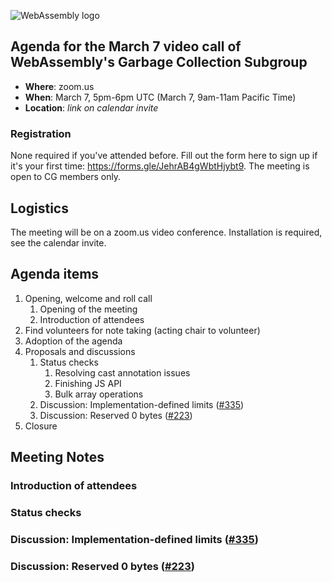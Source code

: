 ![WebAssembly logo](/images/WebAssembly.png)

## Agenda for the March 7 video call of WebAssembly's Garbage Collection Subgroup

- **Where**: zoom.us
- **When**: March 7, 5pm-6pm UTC (March 7, 9am-11am Pacific Time)
- **Location**: *link on calendar invite*

### Registration

None required if you've attended before. Fill out the form here to sign up if
it's your first time: https://forms.gle/JehrAB4gWbtHjybt9. The meeting is open
to CG members only.

## Logistics

The meeting will be on a zoom.us video conference.
Installation is required, see the calendar invite.

## Agenda items

1. Opening, welcome and roll call
    1. Opening of the meeting
    1. Introduction of attendees
1. Find volunteers for note taking (acting chair to volunteer)
1. Adoption of the agenda
1. Proposals and discussions
    1. Status checks
        1. Resolving cast annotation issues
        1. Finishing JS API
        1. Bulk array operations
    1. Discussion: Implementation-defined limits ([#335](https://github.com/WebAssembly/gc/issues/335))
    1. Discussion: Reserved 0 bytes ([#223](https://github.com/WebAssembly/gc/issues/223))
1. Closure

## Meeting Notes

### Introduction of attendees

### Status checks

### Discussion: Implementation-defined limits ([#335](https://github.com/WebAssembly/gc/issues/335))

### Discussion: Reserved 0 bytes ([#223](https://github.com/WebAssembly/gc/issues/223))
